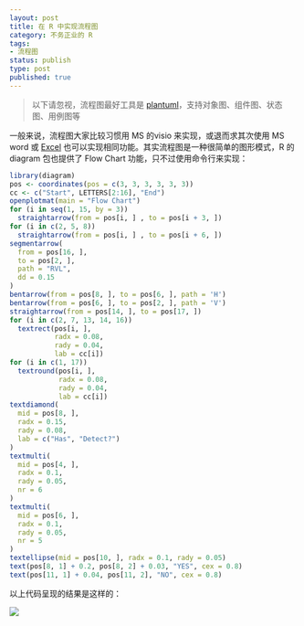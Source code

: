```yaml
---
layout: post
title: 在 R 中实现流程图
category: 不务正业的 R
tags: 
- 流程图
status: publish
type: post
published: true
---
```


> 以下请忽视，流程图最好工具是 [plantuml](www.plantuml.com)，支持对象图、组件图、状态图、用例图等

一般来说，流程图大家比较习惯用 MS 的visio 来实现，或退而求其次使用 MS word 或 <a rel="nofollow" href="http://pcwin.com/Business___Finance/FlowBreeze_Standard_Flowchart_Software/screen.htm" target="_blank">Excel</a> 也可以实现相同功能。其实流程图是一种很简单的图形模式，R 的diagram 包也提供了 Flow Chart 功能，只不过使用命令行来实现：

```r
library(diagram)
pos <- coordinates(pos = c(3, 3, 3, 3, 3, 3))
cc <- c("Start", LETTERS[2:16], "End")
openplotmat(main = "Flow Chart")
for (i in seq(1, 15, by = 3))
  straightarrow(from = pos[i, ] , to = pos[i + 3, ])
for (i in c(2, 5, 8))
  straightarrow(from = pos[i, ] , to = pos[i + 6, ])
segmentarrow(
  from = pos[16, ],
  to = pos[2, ],
  path = "RVL",
  dd = 0.15
)
bentarrow(from = pos[8, ], to = pos[6, ], path = 'H')
bentarrow(from = pos[6, ], to = pos[2, ], path = 'V')
straightarrow(from = pos[14, ], to = pos[17, ])
for (i in c(2, 7, 13, 14, 16))
  textrect(pos[i, ],
           radx = 0.08,
           rady = 0.04,
           lab = cc[i])
for (i in c(1, 17))
  textround(pos[i, ],
            radx = 0.08,
            rady = 0.04,
            lab = cc[i])
textdiamond(
  mid = pos[8, ],
  radx = 0.15,
  rady = 0.08,
  lab = c("Has", "Detect?")
)
textmulti(
  mid = pos[4, ],
  radx = 0.1,
  rady = 0.05,
  nr = 6
)
textmulti(
  mid = pos[6, ],
  radx = 0.1,
  rady = 0.05,
  nr = 5
)
textellipse(mid = pos[10, ], radx = 0.1, rady = 0.05)
text(pos[8, 1] + 0.2, pos[8, 2] + 0.03, "YES", cex = 0.8)
text(pos[11, 1] + 0.04, pos[11, 2], "NO", cex = 0.8)
```

以上代码呈现的结果是这样的：

<img src="https://pic-1300049111.cos.ap-beijing.myqcloud.com/img/20201227180020.png"/>
